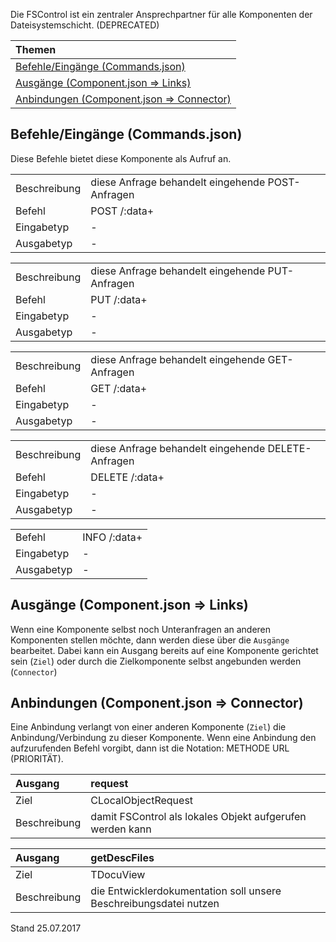 <!--
  - @file de.md
  -
  - @license http://www.gnu.org/licenses/gpl-3.0.html GPL version 3
  -
  - @package OSTEPU (https://github.com/ostepu/ostepu-core)
  - @since -
  -
  - @author Till Uhlig <till.uhlig@student.uni-halle.de>
  - @date 2017
  -
 -->

Die FSControl ist ein zentraler Ansprechpartner für alle Komponenten der Dateisystemschicht. (DEPRECATED)

| Themen |
| :- |
| [Befehle/Eingänge (Commands.json)](#eingaenge) |
| [Ausgänge (Component.json => Links)](#ausgaenge) |
| [Anbindungen (Component.json => Connector)](#anbindungen) |

## <a name='eingaenge'></a>Befehle/Eingänge (Commands.json)
Diese Befehle bietet diese Komponente als Aufruf an.

|||
| :----------- |:----- |
|Beschreibung| diese Anfrage behandelt eingehende POST-Anfragen|
|Befehl| POST /:data+|
|Eingabetyp| -|
|Ausgabetyp| -|

|||
| :----------- |:----- |
|Beschreibung| diese Anfrage behandelt eingehende PUT-Anfragen|
|Befehl| PUT /:data+|
|Eingabetyp| -|
|Ausgabetyp| -|

|||
| :----------- |:----- |
|Beschreibung| diese Anfrage behandelt eingehende GET-Anfragen|
|Befehl| GET /:data+|
|Eingabetyp| -|
|Ausgabetyp| -|

|||
| :----------- |:----- |
|Beschreibung| diese Anfrage behandelt eingehende DELETE-Anfragen|
|Befehl| DELETE /:data+|
|Eingabetyp| -|
|Ausgabetyp| -|

|||
| :----------- |:----- |
|Befehl| INFO /:data+|
|Eingabetyp| -|
|Ausgabetyp| -|


## <a name='ausgaenge'></a>Ausgänge (Component.json => Links)
Wenn eine Komponente selbst noch Unteranfragen an anderen Komponenten stellen möchte, dann werden diese über die `Ausgänge` bearbeitet.
Dabei kann ein Ausgang bereits auf eine Komponente gerichtet sein (`Ziel`) oder durch die Zielkomponente selbst angebunden werden (`Connector`)


## <a name='anbindungen'></a>Anbindungen (Component.json => Connector)
Eine Anbindung verlangt von einer anderen Komponente (`Ziel`) die Anbindung/Verbindung zu dieser Komponente.
Wenn eine Anbindung den aufzurufenden Befehl vorgibt, dann ist die Notation: METHODE URL (PRIORITÄT).

|Ausgang|request|
| :----------- |:----- |
|Ziel| CLocalObjectRequest|
|Beschreibung| damit FSControl als lokales Objekt aufgerufen werden kann|

|Ausgang|getDescFiles|
| :----------- |:----- |
|Ziel| TDocuView|
|Beschreibung| die Entwicklerdokumentation soll unsere Beschreibungsdatei nutzen|


Stand 25.07.2017
